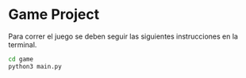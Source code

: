 # Game Project

Para correr el juego se deben seguir las siguientes instrucciones en la terminal.


```sh
cd game
python3 main.py
```
